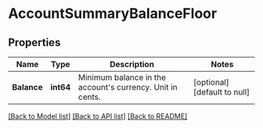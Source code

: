 # AccountSummaryBalanceFloor

## Properties
Name | Type | Description | Notes
------------ | ------------- | ------------- | -------------
**Balance** | **int64** | Minimum balance in the account&#x27;s currency. Unit in cents. | [optional] [default to null]

[[Back to Model list]](../README.md#documentation-for-models) [[Back to API list]](../README.md#documentation-for-api-endpoints) [[Back to README]](../README.md)

